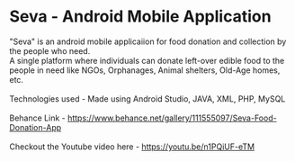 # Seva - Android Mobile Application

"Seva" is an android mobile applicaiion for food donation and collection by the people who need. <br> A single platform where individuals can donate left-over edible food to the people in need like NGOs, Orphanages, Animal shelters, Old-Age homes, etc.
<br><br>
Technologies used - Made using Android Studio, JAVA, XML, PHP, MySQL
<br><br>
Behance Link - https://www.behance.net/gallery/111555097/Seva-Food-Donation-App
<br><br>
Checkout the Youtube video here - https://youtu.be/n1PQiUF-eTM
